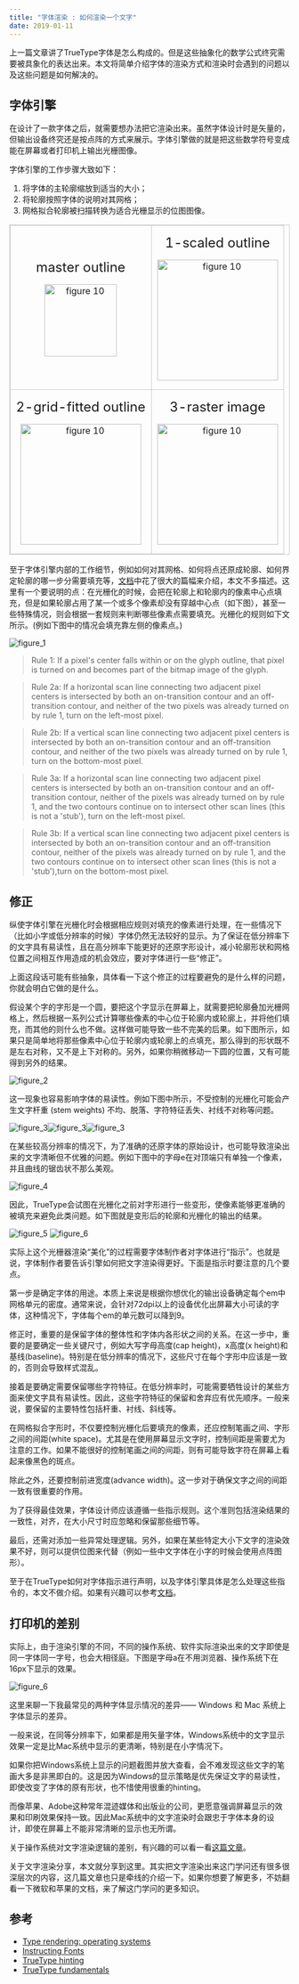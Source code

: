 ```yaml
---
title: "字体渲染 : 如何渲染一个文字"
date: 2019-01-11
---
```


上一篇文章讲了TrueType字体是怎么构成的。但是这些抽象化的数学公式终究需要被具象化的表达出来。本文将简单介绍字体的渲染方式和渲染时会遇到的问题以及这些问题是如何解决的。

## 字体引擎

在设计了一款字体之后，就需要想办法把它渲染出来。虽然字体设计时是矢量的，但输出设备终究还是按点阵的方式来展示。字体引擎做的就是把这些数学符号变成能在屏幕或者打印机上输出光栅图像。

字体引擎的工作步骤大致如下：

1. 将字体的主轮廓缩放到适当的大小；
2. 将轮廓按照字体的说明对其网格；
3. 网格拟合轮廓被扫描转换为适合光栅显示的位图图像。

<style>
._table_font_engine_works{
  border: 1px solid #ccc;
  width: 100%
}

._table_font_engine_works td{
  border-width: 1px;
  padding: 0 10px;
  border: 1px solid #ccc;
}

._table_font_engine_works img {
  height: auto;
}
</style>
<table cellspacing="2" cellpadding="0" class="_table_font_engine_works">
      <tbody><tr align="center" valign="middle">
        <td align="center">
          <p><font size="+2">master outline</font></p>
          <p><img src="./fig2-1-1.gif" alt="figure 10" align="absmiddle" width="130" height="140" naturalsizeflag="3"></p>
        </td>
        <td align="center">
          <p><font size="+2">1-scaled outline</font></p>
          <p><img src="./fig2-1-2.gif" alt="figure 10" align="absmiddle" width="217" height="273" naturalsizeflag="3"></p>
        </td>
      </tr>
      <tr align="center" valign="middle">
        <td align="center">
          <p><font size="+2">2-grid-fitted outline</font></p>
          <p><img src="./fig2-1-3.gif" alt="figure 10" align="absmiddle" width="217" height="273" naturalsizeflag="3"></p>
        </td>
        <td align="center">
          <p><font size="+2">3-raster image</font></p>
          <p><img src="./fig2-1-4.gif" alt="figure 10" align="absmiddle" width="217" height="273" naturalsizeflag="3"></p>
        </td>
      </tr>
    </tbody>
</table>

至于字体引擎内部的工作细节，例如如何对其网格、如何将点还原成轮廓、如何界定轮廓的哪一步分需要填充等，[文档](https://developer.apple.com/fonts/TrueType-Reference-Manual/RM02/Chap2.html)中花了很大的篇幅来介绍，本文不多描述。这里有一个要说明的点：在光栅化的时候，会把在轮廓上和轮廓内的像素中心点填充，但是如果轮廓占用了某一个或多个像素却没有穿越中心点（如下图），甚至一些特殊情况，则会根据一套规则来判断哪些像素点需要填充。光栅化的规则如下文所示。(例如下图中的情况会填充靠左侧的像素点。)

![figure_1](./fig2-9.gif)

> Rule 1: If a pixel's center falls within or on the glyph outline, that pixel is turned on and becomes part of the bitmap image of the glyph.
>

> Rule 2a: If a horizontal scan line connecting two adjacent pixel centers is intersected by both an on-transition contour and an off-transition contour, and neither of the two pixels was already turned on by rule 1, turn on the left-most pixel.
>

> Rule 2b: If a vertical scan line connecting two adjacent pixel centers is intersected by both an on-transition contour and an off-transition contour, and neither of the two pixels was already turned on by rule 1, turn on the bottom-most pixel.
>

> Rule 3a: If a horizontal scan line connecting two adjacent pixel centers is intersected by both an on-transition contour and an off-transition contour, neither of the pixels was already turned on by rule 1, and the two contours continue on to intersect other scan lines (this is not a 'stub'), turn on the left-most pixel.
>

> Rule 3b: If a vertical scan line connecting two adjacent pixel centers is intersected by both an on-transition contour and an off-transition contour, neither of the pixels was already turned on by rule 1, and the two contours continue on to intersect other scan lines (this is not a 'stub'),turn on the bottom-most pixel.
>

## 修正

纵使字体引擎在光栅化时会根据相应规则对填充的像素进行处理，在一些情况下（比如小字或低分辨率的时候）字体仍然无法较好的显示。为了保证在低分辨率下的文字具有易读性，且在高分辨率下能更好的还原字形设计，减小轮廓形状和网格位置之间相互作用造成的机会效应，要对字体进行一些“修正”。

上面这段话可能有些抽象，具体看一下这个修正的过程要避免的是什么样的问题，你就会明白它做的是什么。

假设某个字的字形是一个圆，要把这个字显示在屏幕上，就需要把轮廓叠加光栅网格上，然后根据一系列公式计算哪些像素的中心位于轮廓内或轮廓上，并将他们填充，而其他的则什么也不做。这样做可能导致一些不完美的后果。如下图所示，如果只是简单地将那些像素中心位于轮廓内或轮廓上的点填充，那么得到的形状既不是左右对称，又不是上下对称的。另外，如果你稍微移动一下圆的位置，又有可能得到另外的结果。

![figure_2](./fig3-1.gif)

这一现象也容易影响字体的易读性。例如下图中所示，不受控制的光栅化可能会产生文字杆重 (stem weights) 不均、脱落、字符特征丢失、衬线不对称等问题。

![figure_3](./fig3-2-1.gif)![figure_3](./fig3-2-2.gif)![figure_3](./img00306.gif)

在某些较高分辨率的情况下，为了准确的还原字体的原始设计，也可能导致渲染出来的文字清晰但不优雅的问题。例如下图中的字母e在对顶端只有单独一个像素，并且曲线的锯齿状不那么美观。

![figure_4](./IF3.gif)

因此，TrueType会试图在光栅化之前对字形进行一些变形，使像素能够更准确的被填充来避免此类问题。如下图就是变形后的轮廓和光栅化的输出的结果。

![figure_5](./IF4.gif)
![figure_6](./IF5.gif)

实际上这个光栅器渲染“美化”的过程需要字体制作者对字体进行“指示”。也就是说，字体制作者要告诉引擎如何把文字渲染得更好。下面是指示时要注意的几个要点。

第一步是确定字体的用途。本质上来说是根据你想优化的输出设备确定每个em中网格单元的密度。通常来说，会针对72dpi以上的设备优化出屏幕大小可读的字体，这种情况下，字体每个em的单元数可以降到9。

修正时，重要的是保留字体的整体性和字体内各形状之间的关系。在这一步中，重要的是要确定一些关键尺寸，例如大写字母高度(cap height)，x高度(x height)和基线(baseline)。特别是在低分辨率的情况下，这些尺寸在每个字形中应该是一致的，否则会导致样式混乱。

接着是要确定需要保留哪些字符特征。在低分辨率时，可能需要牺牲设计的某些方面来使文字具有易读性。因此，这些字符特征的保留和舍弃应有优先顺序。一般来说，要保留的主要特性包括杆重、衬线、斜线等。

在网格拟合字形时，不仅要控制光栅化后要填充的像素，还应控制笔画之间、字形之间的间距(white space)。尤其是在使用屏幕显示文字时，控制间距是需要尤为注意的工作。如果不能很好的控制笔画之间的间距，则有可能导致字符在屏幕上看起来像黑色的斑点。

除此之外，还要控制前进宽度(advance width)。这一步对于确保文字之间的间距一致有很重要的作用。

为了获得最佳效果，字体设计师应该遵循一些指示规则。这个准则包括渲染结果的一致性，对齐，在大小尺寸时应忽略和保留那些细节等。

最后，还需对添加一些异常处理逻辑。另外，如果在某些特定大小下文字的渲染效果不好，则可以提供位图来代替（例如一些中文字体在小字的时候会使用点阵图形）。

至于在TrueType如何对字体指示进行声明，以及字体引擎具体是怎么处理这些指令的，本文不做介绍。如果有兴趣可以参考[文档](https://docs.microsoft.com/en-us/typography/truetype/hinting-tutorial/hinting-and-truetype-instructions)。

## 打印机的差别

实际上，由于渲染引擎的不同，不同的操作系统、软件实际渲染出来的文字即使是同一字体同一字号，也会大相径庭。下图是字母a在不用浏览器、操作系统下在16px下显示的效果。

![figure_6](./aaaa.png)

这里来聊一下我最常见的两种字体显示情况的差异—— Windows 和 Mac 系统上字体显示的差异。

一般来说，在同等分辨率下，如果都是用矢量字体，Windows系统中的文字显示效果一定是比Mac系统中显示的更清晰，特别是在小字情况下。

如果你把Windows系统上显示的问题截图并放大查看，会不难发现这些文字的笔画大多是非黑即白的。这是因为Windows的显示策略是优先保证文字的易读性，即使改变了字体的原有形状，也不惜使用很重的hinting。

而像苹果、Adobe这种常年混迹媒体和出版业的公司，更愿意强调屏幕显示的效果和印刷效果保持一致。因此Mac系统中的文字渲染时会跟忠于字体本身的设计，即使在屏幕上不能非常清晰的显示也无所谓。

关于操作系统对文字渲染逻辑的差别，有兴趣的可以看一看[这篇文章](https://blog.typekit.com/2010/10/15/type-rendering-operating-systems/)。

关于文字渲染分享，本文就分享到这里。其实把文字渲染出来这门学问还有很多很深层次的内容，这几篇文章也只是牵线的介绍一下。如果你想要了解更多，不妨翻看一下微软和苹果的文档，来了解这门学问的更多知识。

## 参考

- [Type rendering: operating systems](https://blog.typekit.com/2010/10/15/type-rendering-operating-systems/)
- [Instructing Fonts](https://developer.apple.com/fonts/TrueType-Reference-Manual/RM03/Chap3.html#intro)
- [TrueType hinting](https://docs.microsoft.com/en-us/typography/truetype/hinting)
- [TrueType fundamentals](https://docs.microsoft.com/en-us/typography/opentype/spec/ttch01)
